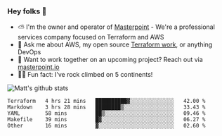 

### Hey folks 👋

- ⛅️ I'm the owner and operator of [Masterpoint](https://masterpoint.io) - We're a professional services company focused on Terraform and AWS
- 💬 Ask me about AWS, my open source [Terraform work](https://github.com/masterpointio?q=terraform&type=&language=hcl), or anything DevOps
- 🔨 Want to work together on an upcoming project? Reach out via [masterpoint.io](https://masterpoint.io)
- 🧗‍♂️ Fun fact: I've rock climbed on 5 continents! 


![Matt's github stats](https://github-readme-stats.vercel.app/api?username=Gowiem&count_private=true&theme=cobalt&show_icons=true)

<!--START_SECTION:waka-->
```text
Terraform   4 hrs 21 mins   ██████████▓░░░░░░░░░░░░░░   42.00 % 
Markdown    3 hrs 28 mins   ████████▒░░░░░░░░░░░░░░░░   33.43 % 
YAML        58 mins         ██▒░░░░░░░░░░░░░░░░░░░░░░   09.46 % 
Makefile    39 mins         █▓░░░░░░░░░░░░░░░░░░░░░░░   06.27 % 
Other       16 mins         ▓░░░░░░░░░░░░░░░░░░░░░░░░   02.60 % 
```
<!--END_SECTION:waka-->
